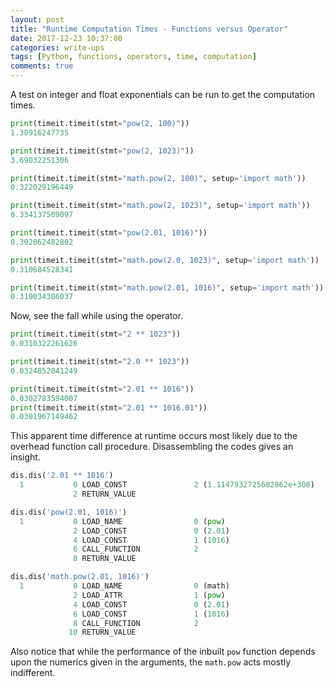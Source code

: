 ```yaml
---
layout: post
title: "Runtime Computation Times - Functions versus Operator"
date: 2017-12-23 10:37:00
categories: write-ups
tags: [Python, functions, operators, time, computation]
comments: true
---
```


A test on integer and float exponentials can be run to get the computation times.

```python
print(timeit.timeit(stmt="pow(2, 100)"))
1.30916247735
```

```python
print(timeit.timeit(stmt="pow(2, 1023)"))
3.69032251306
```

```python
print(timeit.timeit(stmt="math.pow(2, 100)", setup='import math'))
0.322029196449
```

```python
print(timeit.timeit(stmt="math.pow(2, 1023)", setup='import math'))
0.334137509097
```

```python
print(timeit.timeit(stmt="pow(2.01, 1016)"))
0.302062482802
```

```python
print(timeit.timeit(stmt="math.pow(2.0, 1023)", setup='import math'))
0.310684528341
```

```python
print(timeit.timeit(stmt="math.pow(2.01, 1016)", setup='import math'))
0.310034306037
```

Now, see the fall while using the operator.

```python
print(timeit.timeit(stmt="2 ** 1023"))
0.0310322261626
```

```python
print(timeit.timeit(stmt="2.0 ** 1023"))
0.0324852041249
```

```python
print(timeit.timeit(stmt="2.01 ** 1016"))
0.0302783594007
print(timeit.timeit(stmt="2.01 ** 1016.01"))
0.0301967149462
```

This apparent time difference at runtime occurs most likely due to the overhead function call procedure. Disassembling the codes gives an insight.

```python
dis.dis('2.01 ** 1016')
  1           0 LOAD_CONST               2 (1.1147932725682862e+308)
              2 RETURN_VALUE
```

```python
dis.dis('pow(2.01, 1016)')
  1           0 LOAD_NAME                0 (pow)
              2 LOAD_CONST               0 (2.01)
              4 LOAD_CONST               1 (1016)
              6 CALL_FUNCTION            2
              8 RETURN_VALUE
```

```python
dis.dis('math.pow(2.01, 1016)')
  1           0 LOAD_NAME                0 (math)
              2 LOAD_ATTR                1 (pow)
              4 LOAD_CONST               0 (2.01)
              6 LOAD_CONST               1 (1016)
              8 CALL_FUNCTION            2
             10 RETURN_VALUE
```

Also notice that while the performance of the inbuilt `pow` function depends upon the numerics given in the arguments, the `math.pow` acts mostly indifferent.